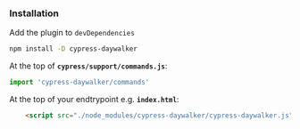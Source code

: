 ### Installation

Add the plugin to `devDependencies`
```bash
npm install -D cypress-daywalker
```

At the top of **`cypress/support/commands.js`**:
```js
import 'cypress-daywalker/commands'
```

At the top of your endtrypoint e.g. **`index.html`**:
```html
    <script src="./node_modules/cypress-daywalker/cypress-daywalker.js"></script>
```